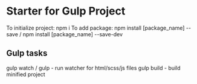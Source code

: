 # Starter for Gulp Project
To initialize project: npm i
To add package: npm install [package_name] --save / npm install [package_name] --save-dev

## Gulp tasks
gulp watch / gulp - run watcher for html/scss/js files
gulp build - build minified project
